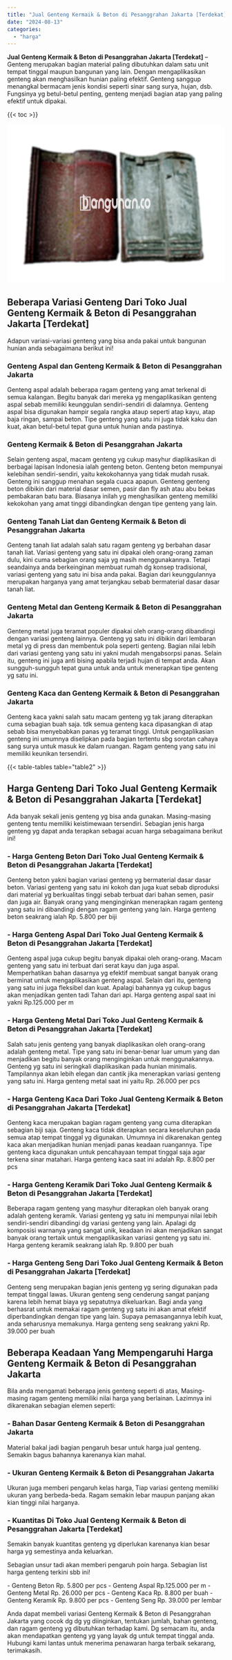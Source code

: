 ```yaml
---
title: "Jual Genteng Kermaik & Beton di Pesanggrahan Jakarta [Terdekat]"
date: "2024-08-13"
categories: 
  - "harga"
---
```


**Jual Genteng Kermaik & Beton di Pesanggrahan Jakarta \[Terdekat\]** – Genteng merupakan bagian material paling dibutuhkan dalam satu unit tempat tinggal maupun bangunan yang lain. Dengan mengaplikasikan genteng akan menghasilkan hunian paling efektif. Genteng sanggup menangkal bermacam jenis kondisi seperti sinar sang surya, hujan, dsb. Fungsinya yg betul-betul penting, genteng menjadi bagian atap yang paling efektif untuk dipakai.

{{< toc >}}

![Jual Genteng Kermaik & Beton di Pesanggrahan Jakarta [Terdekat]](/images/genteng-minimalis-murah18.png)

## Beberapa Variasi Genteng Dari Toko Jual Genteng Kermaik & Beton di Pesanggrahan Jakarta \[Terdekat\]

Adapun variasi-variasi genteng yang bisa anda pakai untuk bangunan hunian anda sebagaimana berikut ini!

### Genteng Aspal dan Genteng Kermaik & Beton di Pesanggrahan Jakarta

Genteng aspal adalah beberapa ragam genteng yang amat terkenal di semua kalangan. Begitu banyak dari mereka yg mengaplikasikan genteng aspal sebab memiliki keunggulan sendiri-sendiri di dalamnya. Genteng aspal bisa digunakan hampir segala rangka ataup seperti atap kayu, atap baja ringan, sampai beton. Tipe genteng yang satu ini juga tidak kaku dan kuat, akan betul-betul tepat guna untuk hunian anda pastinya.

### Genteng Kermaik & Beton di Pesanggrahan Jakarta

Selain genteng aspal, macam genteng yg cukup masyhur diaplikasikan di berbagai lapisan Indonesia ialah genteng beton. Genteng beton mempunyai kelebihan sendiri-sendiri, yaitu kekokohannya yang tidak mudah rusak. Genteng ini sanggup menahan segala cuaca apapun. Genteng genteng beton dibikin dari material dasar semen, pasir dan fly ash atau abu bekas pembakaran batu bara. Biasanya inilah yg menghasilkan genteng memiliki kekokohan yang amat tinggi dibandingkan dengan tipe genteng yang lain.

### Genteng Tanah Liat dan Genteng Kermaik & Beton di Pesanggrahan Jakarta

Genteng tanah liat adalah salah satu ragam genteng yg berbahan dasar tanah liat. Variasi genteng yang satu ini dipakai oleh orang-orang zaman dulu, kini cuma sebagian orang saja yg masih menggunakannya. Tetapi seandainya anda berkeinginan membuat rumah dg konsep tradisional, variasi genteng yang satu ini bisa anda pakai. Bagian dari keunggulannya merupakan harganya yang amat terjangkau sebab bermaterial dasar dasar tanah liat.

### Genteng Metal dan Genteng Kermaik & Beton di Pesanggrahan Jakarta

Genteng metal juga teramat populer dipakai oleh orang-orang dibandingi dengan variasi genteng lainnya. Genteng yg satu ini dibikin dari lembaran metal yg di press dan membentuk pola seperti genteng. Bagian nilai lebih dari variasi genteng yang satu ini yakni mudah mengabsorpsi panas. Selain itu, genteng ini juga anti bising apabila terjadi hujan di tempat anda. Akan sungguh-sungguh tepat guna untuk anda untuk menerapkan tipe genteng yg satu ini.

### Genteng Kaca dan Genteng Kermaik & Beton di Pesanggrahan Jakarta

Genteng kaca yakni salah satu macam genteng yg tak jarang diterapkan cuma sebagian buah saja. tdk semua genteng kaca dipasangkan di atap sebab bisa menyebabkan panas yg teramat tinggi. Untuk pengaplikasian genteng ini umumnya diselipkan pada bagian tertentu sbg sorotan cahaya sang surya untuk masuk ke dalam ruangan. Ragam genteng yang satu ini memiliki keunikan tersendiri.

{{< table-tables table="table2" >}}

## Harga Genteng Dari Toko Jual Genteng Kermaik & Beton di Pesanggrahan Jakarta \[Terdekat\]

Ada banyak sekali jenis genteng yg bisa anda gunakan. Masing-masing genteng tentu memiliki keistimewaan tersendiri. Sebagian jenis harga genteng yg dapat anda terapkan sebagai acuan harga sebagaimana berikut ini!

### \- Harga Genteng Beton Dari Toko Jual Genteng Kermaik & Beton di Pesanggrahan Jakarta \[Terdekat\]

Genteng beton yakni bagian variasi genteng yg bermaterial dasar dasar beton. Variasi genteng yang satu ini kokoh dan juga kuat sebab diproduksi dari material yg berkualitas tinggi sebab terbuat dari bahan semen, pasir dan juga air. Banyak orang yang menginginkan menerapkan ragam genteng yang satu ini dibandingi dengan ragam genteng yang lain. Harga genteng beton seakrang ialah Rp. 5.800 per biji

### \- Harga Genteng Aspal Dari Toko Jual Genteng Kermaik & Beton di Pesanggrahan Jakarta \[Terdekat\]

Genteng aspal juga cukup begitu banyak dipakai oleh orang-orang. Macam genteng yang satu ini terbuat dari serat kayu dan juga aspal. Memperhatikan bahan dasarnya yg efektif membuat sangat banyak orang berminat untuk mengaplikasikan genteng aspal. Selain dari itu, genteng yang satu ini juga fleksibel dan kuat. Apalagi bahannya yg cukup bagus akan menjadikan genten tadi Tahan dari api. Harga genteng aspal saat ini yakni Rp.125.000 per m

### \- Harga Genteng Metal Dari Toko Jual Genteng Kermaik & Beton di Pesanggrahan Jakarta \[Terdekat\]

Salah satu jenis genteng yang banyak diaplikasikan oleh orang-orang adalah genteng metal. Tipe yang satu ini benar-benar luar umum yang dan menjadikan begitu banyak orang menginginkan untuk menggunakannya. Genteng yg satu ini seringkali diaplikasikan pada hunian minimalis. Tampilannya akan lebih elegan dan cantik jika menerapkan variasi genteng yang satu ini. Harga genteng metal saat ini yaitu Rp. 26.000 per pcs

### \- Harga Genteng Kaca Dari Toko Jual Genteng Kermaik & Beton di Pesanggrahan Jakarta \[Terdekat\]

Genteng kaca merupakan bagian ragam genteng yang cuma diterapkan sebagian biji saja. Genteng kaca tidak diterapkan secara keseluruhan pada semua atap tempat tinggal yg digunakan. Umumnya ini dikarenakan genteg kaca akan menjadikan hunian menjadi panas keadaan ruangannya. Tipe genteng kaca digunakan untuk pencahayaan tempat tinggal saja agar terkena sinar matahari. Harga genteng kaca saat ini adalah Rp. 8.800 per pcs

### \- Harga Genteng Keramik Dari Toko Jual Genteng Kermaik & Beton di Pesanggrahan Jakarta \[Terdekat\]

Beberapa ragam genteng yang masyhur diterapkan oleh banyak orang adalah genteng keramik. Variasi genteng yg satu ini mempunyai nilai lebih sendiri-sendiri dibandingi dg variasi genteng yang lain. Apalagi dg komposisi warnanya yang sangat unik, keadaan ini akan menjadikan sangat banyak orang tertaik untuk mengaplikasikan variasi genteng yg satu ini. Harga genteng keramik seakrang ialah Rp. 9.800 per buah

### \- Harga Genteng Seng Dari Toko Jual Genteng Kermaik & Beton di Pesanggrahan Jakarta \[Terdekat\]

Genteng seng merupakan bagian jenis genteng yg sering digunakan pada tempat tinggal lawas. Ukuran genteng seng cenderung sangat panjang karena lebih hemat biaya yg sepatutnya dikeluarkan. Bagi anda yang berhasrat untuk memakai ragam genteng yg satu ini akan amat efektif diperbandingkan dengan tipe yang lain. Supaya pemasangannya lebih kuat, anda seharusnya memakunya. Harga genteng seng seakrang yakni Rp. 39.000 per buah

## Beberapa Keadaan Yang Mempengaruhi Harga Genteng Kermaik & Beton di Pesanggrahan Jakarta

Bila anda mengamati beberapa jenis genteng seperti di atas, Masing-masing ragam genteng memiliki nilai harga yang berlainan. Lazimnya ini dikarenakan sebagian elemen seperti:

### \- Bahan Dasar Genteng Kermaik & Beton di Pesanggrahan Jakarta

Material bakal jadi bagian pengaruh besar untuk harga jual genteng. Semakin bagus bahannya karenanya kian mahal.

### \- Ukuran Genteng Kermaik & Beton di Pesanggrahan Jakarta

Ukuran juga memberi pengaruh kelas harga, Tiap variasi genteng memiliki ukuran yang berbeda-beda. Ragam semakin lebar maupun panjang akan kian tinggi nilai harganya.

### \- Kuantitas Di Toko Jual Genteng Kermaik & Beton di Pesanggrahan Jakarta \[Terdekat\]

Semakin banyak kuantitas genteng yg diperlukan karenanya kian besar harga yg semestinya anda keluarkan.

Sebagian unsur tadi akan memberi pengaruh poin harga. Sebagian list harga genteng terkini sbb ini!

\- Genteng Beton Rp. 5.800 per pcs - Genteng Aspal Rp.125.000 per m - Genteng Metal Rp. 26.000 per pcs - Genteng Kaca Rp. 8.800 per buah - Genteng Keramik Rp. 9.800 per pcs - Genteng Seng Rp. 39.000 per lembar

Anda dapat membeli variasi Genteng Kermaik & Beton di Pesanggrahan Jakarta yang cocok dg dg yg diinginkan, tentukan jumlah, bahan genteng, dan ragam genteng yg dibutuhkan terhadap kami. Dg semacam itu, anda akan mendapatkan genteng yg yang layak dg untuk tempat tinggal anda. Hubungi kami lantas untuk menerima penawaran harga terbaik sekarang, terimakasih.
